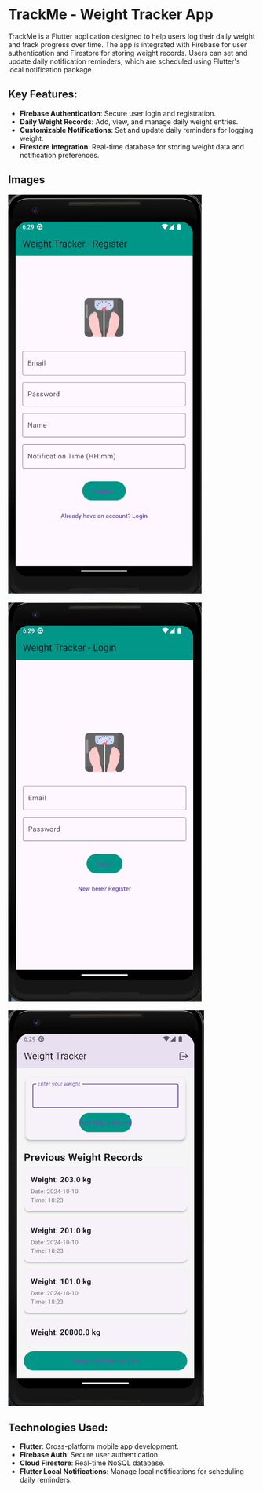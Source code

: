 # TrackMe - Weight Tracker App

TrackMe is a Flutter application designed to help users log their daily weight and track progress over time. The app is integrated with Firebase for user authentication and Firestore for storing weight records. Users can set and update daily notification reminders, which are scheduled using Flutter's local notification package.


## Key Features:
- **Firebase Authentication**: Secure user login and registration.
- **Daily Weight Records**: Add, view, and manage daily weight entries.
- **Customizable Notifications**: Set and update daily reminders for logging weight.
- **Firestore Integration**: Real-time database for storing weight data and notification preferences.



## Images

![Weight Record](assets/images/signup.png)


![Notification Setup](assets/images/login.png)


![Home Screen](assets/images/records.png)

## Technologies Used:
- **Flutter**: Cross-platform mobile app development.
- **Firebase Auth**: Secure user authentication.
- **Cloud Firestore**: Real-time NoSQL database.
- **Flutter Local Notifications**: Manage local notifications for scheduling daily reminders.
  
